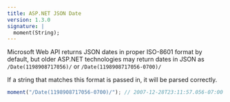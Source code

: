 ```yaml
---
title: ASP.NET JSON Date
version: 1.3.0
signature: |
  moment(String);
---
```



Microsoft Web API returns JSON dates in proper ISO-8601 format by default, but older ASP.NET technologies may return dates in JSON as `/Date(1198908717056)/` or `/Date(1198908717056-0700)/`

If a string that matches this format is passed in, it will be parsed correctly.

```javascript
moment("/Date(1198908717056-0700)/"); // 2007-12-28T23:11:57.056-07:00
```
